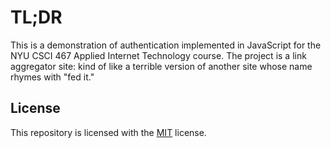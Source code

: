 <!-- README.md -->
<!-- Copyright (c) 2024 Ishan Pranav -->
<!-- Licensed under the MIT license. -->

# TL;DR

This is a demonstration of authentication implemented in JavaScript for the NYU
CSCI 467 Applied Internet Technology course. The project is a link aggregator
site: kind of like a terrible version of another site whose name rhymes with
"fed it."

## License

This repository is licensed with the [MIT](LICENSE.txt) license.
